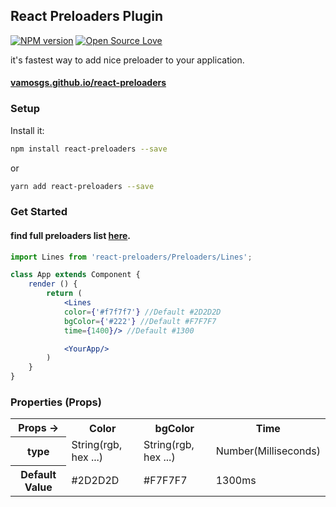 ## React Preloaders Plugin
[![NPM version](https://badge.fury.io/js/react-preloaders.svg)](http://badge.fury.io/js/react-preloaders)
[![Open Source Love](https://badges.frapsoft.com/os/v1/open-source.svg?v=102)](https://github.com/ellerbrock/open-source-badge/)

it's fastest way to add nice preloader to your application.
#### [vamosgs.github.io/react-preloaders](https://vamosgs.github.io/react-preloaders/demo/)

### Setup
Install it:
```bash
npm install react-preloaders --save
```
or
```bash
yarn add react-preloaders --save
```

### Get Started
#### find full preloaders list [here](https://vamosgs.github.io/react-preloaders/demo/).
```jsx
import Lines from 'react-preloaders/Preloaders/Lines';

class App extends Component {
    render () {
        return (
            <Lines
            color={'#f7f7f7'} //Default #2D2D2D
            bgColor={'#222'} //Default #F7F7F7
            time={1400}/> //Default #1300

            <YourApp/>
        )
    }
}
```

### Properties (Props)
<table>
  <tr>
    <th>Props -> </th>
    <th>Color</th>
    <th>bgColor</th>
    <th>Time</th>
  </tr>
  <tr>
    <th>type</th>
    <td>String(rgb, hex ...)</td>
    <td>String(rgb, hex ...)</td>
    <td>Number(Milliseconds)</td>
  </tr>
  <tr>
    <th>Default Value</th>
    <td>#2D2D2D</td>
    <td>#F7F7F7</td>
    <td>1300ms</td>
  </tr>
</table>

